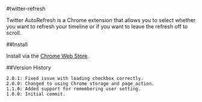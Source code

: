 #twitter-refresh

Twitter AutoRefresh is a Chrome extension that allows you to select whether you want to refresh your timeline or if you want to leave the refresh off to scroll.

##Install

Install via the [Chrome Web Store](https://chrome.google.com/webstore/detail/twitter-autorefresh/hnkdmkjkkgiahldbbejflafhdbkdmegd?hl=en&gl=US).

##Version History

```
2.0.1: Fixed issue with loading checkbox correctly.
2.0.0: Changed to using Chrome storage and page_action.
1.1.0: Added support for remembering user setting.
1.0.0: Initial commit.
```
